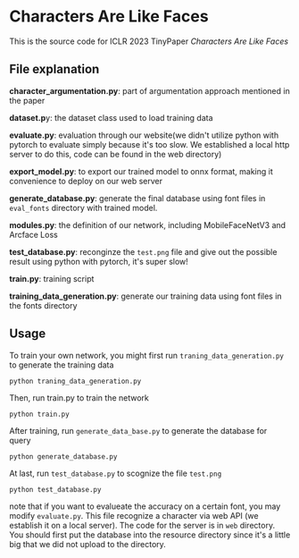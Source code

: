 # Characters Are Like Faces
This is the source code for ICLR 2023 TinyPaper *Characters Are Like Faces*
## File explanation
**character_argumentation.py**: part of argumentation approach mentioned in the paper

**dataset.p**y: the dataset class used to load training data

**evaluate.py**: evaluation through our website(we didn't utilize python with pytorch to evaluate simply because it's too slow. We established a local http server to do this, code can be found in the web directory)

**export_model.py**: to export our trained model to onnx format, making it convenience to deploy on our web server

**generate_database.py**: generate the final database using font files in `eval_fonts` directory with trained model.

**modules.py**: the definition of our network, including MobileFaceNetV3 and Arcface Loss

**test_database.py**: reconginze the `test.png` file and give out the possible result using python with pytorch, it's super slow!

**train.py**: training script

**training_data_generation.py**: generate our training data using font files in the fonts directory

## Usage

To train your own network, you might first run `traning_data_generation.py` to generate the training data
```
python traning_data_generation.py
```

Then, run train.py to train the network
```
python train.py
```

After training, run `generate_data_base.py` to generate the database for query

```
python generate_database.py
```

At last, run `test_database.py` to scognize the file `test.png`

```
python test_database.py
```

note that if you want to evalueate the accuracy on a certain font, you may modify `evaluate.py`. This file recognize a character via web API (we establish it on a local server). The code for the server is in `web` directory. You should first put the database into the resource directory since it's a little big that we did not upload to the directory.
